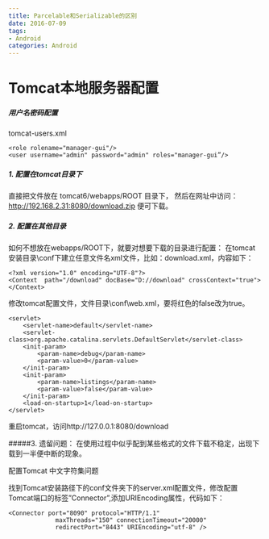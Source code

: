 ```yaml
---
title: Parcelable和Serializable的区别
date: 2016-07-09
tags:
- Android
categories: Android
---
```


# Tomcat本地服务器配置

##### 用户名密码配置

tomcat-users.xml

```
<role rolename="manager-gui"/>
<user username="admin" password="admin" roles="manager-gui”/>
```

##### 1. 配置在tomcat目录下

直接把文件放在 tomcat6/webapps/ROOT 目录下，
然后在网址中访问： http://192.168.2.31:8080/download.zip 便可下载。

##### 2. 配置在其他目录

如何不想放在webapps/ROOT下，就要对想要下载的目录进行配置：
在tomcat安装目录\conf下建立任意文件名xml文件，比如：download.xml，内容如下：

```
<?xml version="1.0" encoding="UTF-8"?>  
<Context  path="/download" docBase="D://download" crossContext="true">  
</Context>
```

修改tomcat配置文件，文件目录\conf\web.xml，要将红色的false改为true。

```
<servlet>  
    <servlet-name>default</servlet-name>  
    <servlet-class>org.apache.catalina.servlets.DefaultServlet</servlet-class>  
    <init-param>  
        <param-name>debug</param-name>  
        <param-value>0</param-value>  
    </init-param>  
    <init-param>  
        <param-name>listings</param-name>  
        <param-value>false</param-value>  
    </init-param>  
    <load-on-startup>1</load-on-startup>  
</servlet>
```

重启tomcat，访问http://127.0.0.1:8080/download

\#####3. 遗留问题：
在使用过程中似乎配到某些格式的文件下载不稳定，出现下载到一半便中断的现象。

配置Tomcat 中文字符集问题

找到Tomcat安装路径下的conf文件夹下的server.xml配置文件，修改配置Tomcat端口的标签”Connector”,添加URIEncoding属性，代码如下：

```
<Connector port="8090" protocol="HTTP/1.1"   
             maxThreads="150" connectionTimeout="20000"   
             redirectPort="8443" URIEncoding="utf-8" />
```